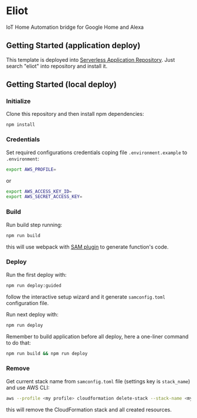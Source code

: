 # Eliot

IoT Home Automation bridge for Google Home and Alexa

## Getting Started (application deploy)

This template is deployed into [Serverless Application Repository](https://aws.amazon.com/serverless/serverlessrepo/).
Just search "eliot" into repository and install it.

## Getting Started (local deploy)

### Initialize

Clone this repository and then install npm dependencies:
```
npm install
```

### Credentials

Set required configurations credentials coping file `.environment.example` to `.environment`:
```bash
export AWS_PROFILE=
```
or
```bash
export AWS_ACCESS_KEY_ID=
export AWS_SECRET_ACCESS_KEY=
```

### Build

Run build step running:
```bash
npm run build
```
this will use webpack with [SAM plugin](https://github.com/graphboss/aws-sam-webpack-plugin) to generate function's code.

### Deploy

Run the first deploy with:
```bash
npm run deploy:guided
```
follow the interactive setup wizard and it generate `samconfig.toml` configuration file.

Run next deploy with:
```bash
npm run deploy
```

Remember to build application before all deploy, here a one-liner command to do that:
```bash
npm run build && npm run deploy
```

### Remove

Get current stack name from `samconfig.toml` file (settings key is `stack_name`) and use AWS CLI:
```bash
aws --profile <my profile> cloudformation delete-stack --stack-name <my stack name>
```
this will remove the CloudFormation stack and all created resources.
